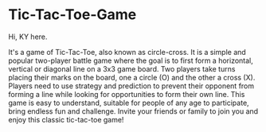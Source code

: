 # Tic-Tac-Toe-Game

Hi, KY here.

It's a game of Tic-Tac-Toe, also known as circle-cross. It is a simple and popular two-player battle game where the goal is to first form a horizontal, vertical or diagonal line on a 3x3 game board. Two players take turns placing their marks on the board, one a circle (O) and the other a cross (X). Players need to use strategy and prediction to prevent their opponent from forming a line while looking for opportunities to form their own line. This game is easy to understand, suitable for people of any age to participate, bring endless fun and challenge. Invite your friends or family to join you and enjoy this classic tic-tac-toe game!
